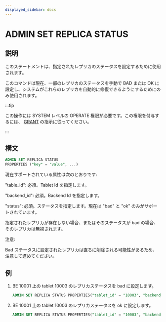 ```yaml
---
displayed_sidebar: docs
---
```


# ADMIN SET REPLICA STATUS

## 説明

このステートメントは、指定されたレプリカのステータスを設定するために使用されます。

このコマンドは現在、一部のレプリカのステータスを手動で BAD または OK に設定し、システムがこれらのレプリカを自動的に修復できるようにするためにのみ使用されます。

:::tip

この操作には SYSTEM レベルの OPERATE 権限が必要です。この権限を付与するには、 [GRANT](../../account-management/GRANT.md) の指示に従ってください。

:::

## 構文

```sql
ADMIN SET REPLICA STATUS
PROPERTIES ("key" = "value", ...)
```

現在サポートされている属性は次のとおりです:

"table_id": 必須。Tablet Id を指定します。

"backend_id": 必須。Backend Id を指定します。

"status": 必須。ステータスを指定します。現在は "bad" と "ok" のみがサポートされています。

指定されたレプリカが存在しない場合、またはそのステータスが bad の場合、そのレプリカは無視されます。

注意:

Bad ステータスに設定されたレプリカは直ちに削除される可能性があるため、注意して進めてください。

## 例

1. BE 10001 上の tablet 10003 のレプリカステータスを bad に設定します。

    ```sql
    ADMIN SET REPLICA STATUS PROPERTIES("tablet_id" = "10003", "backend_id" = "10001", "status" = "bad");
    ```

2. BE 10001 上の tablet 10003 のレプリカステータスを ok に設定します。

    ```sql
    ADMIN SET REPLICA STATUS PROPERTIES("tablet_id" = "10003", "backend_id" = "10001", "status" = "ok");
    ```